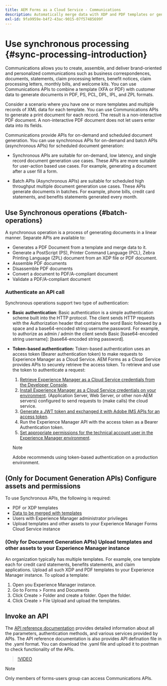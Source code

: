 ```yaml
---
title: AEM Forms as a Cloud Service - Communications
description: Automatically merge data with XDP and PDF templates or generate output in PCL, ZPL, and PostScript formats
exl-id: 9fa9959e-b4f2-43ac-9015-07f57485699f
---
```


# Use synchronous processing {#sync-processing-introduction}

Communications allows you to create, assemble, and deliver brand-oriented and personalized communications such as business correspondences, documents, statements, claim processing letters, benefit notices, claim processing letters, monthly bills, and welcome kits. You can use Communications APIs to combine a template (XFA or PDF) with customer data to generate documents in PDF, PS, PCL, DPL, IPL, and ZPL formats.

Consider a scenario where you have one or more templates and multiple records of XML data for each template. You can use Communications APIs to generate a print document for each record. <!-- You can also combine the records into a single document. --> The result is a non-interactive PDF document. A non-interactive PDF document does not let users enter data into its fields.


Communications provide APIs for on-demand and scheduled document generation. You can use synchronous APIs for on-demand and batch APIs (asynchronous APIs) for scheduled document generation:

* Synchronous APIs are suitable for on-demand, low latency, and single record document generation use cases. These APIs are more suitable for user-action based use cases. For example, generating a document after a user fill a form.

* Batch APIs (Asynchronous APIs) are suitable for scheduled high throughput multiple document generation use cases. These APIs generate documents in batches. For example, phone bills, credit card statements, and benefits statements generated every month.

## Use Synchronous operations {#batch-operations}

A synchronous operation is a process of generating documents in a linear manner. Separate APIs are available to:

* Generates a PDF Document from a template and merge data to it.
* Generate a PostScript (PS), Printer Command Language (PCL), Zebra Printing Language (ZPL) document from an XDP file or PDF document.
* Assemble PDF documents
* Disassemble PDF documents
* Convert a document to PDF/A-compliant document
* Validate a PDF/A-compliant document


### Authenticate an API call

Synchronous operations support two type of authentication:

* **Basic authentication**: Basic authentication is a simple authentication scheme built into the HTTP protocol. The client sends HTTP requests with the Authorization header that contains the word Basic followed by a space and a base64-encoded string username:password. For example, to authorize as admin / admin the client sends Basic [base64-encoded string username]: [base64-encoded string password].

* **Token-based authentication:** Token-based authentication uses an access token (Bearer authentication token) to make requests to Experience Manager as a Cloud Service. AEM Forms as a Cloud Service provides APIs to securely retrieve the access token. To retrieve and use the token to authenticate a request:

    1. [Retrieve Experience Manager as a Cloud Service credentials from the Developer Console](https://experienceleague.adobe.com/docs/experience-manager-learn/getting-started-with-aem-headless/authentication/service-credentials.html).
    1. [Install Experience Manager as a Cloud Service credentials on your environment](https://experienceleague.adobe.com/docs/experience-manager-learn/getting-started-with-aem-headless/authentication/service-credentials.html). (Application Server, Web Server, or other non-AEM servers) configured to send requests to (make calls) the cloud service.
    1. [Generate a JWT token and exchanged it with Adobe IMS APIs for an access token](https://experienceleague.adobe.com/docs/experience-manager-learn/getting-started-with-aem-headless/authentication/service-credentials.html).
    1. Run the Experience Manager API with the access token as a Bearer Authentication token.
    1. [Set appropriate permissions for the technical account user in the Experience Manager environment](https://experienceleague.adobe.com/docs/experience-manager-learn/getting-started-with-aem-headless/authentication/service-credentials.html?lang=en#configure-access-in-aem). 

    >[!NOTE]
    >
    >Adobe recommends using token-based authentication on a production environment. 


## (Only for Document Generation APIs) Configure assets and permissions 

To use Synchronous APIs, the following is required: 

* PDF or XDP templates 
* [Data to be merged with templates](#form-data)
* Users with Experience Manager administrator privileges
* Upload templates and other assets to your Experience Manager Forms Cloud Service instance

### (Only for Document Generation APIs) Upload templates and other assets to your Experience Manager instance

An organization typically has multiple templates. For example, one template each for credit card statements, benefits statements, and claim applications. Upload all such XDP and PDF templates to your Experience Manager instance. To upload a template:

1. Open you Experience Manager instance.
1. Go to Forms > Forms and Documents
1. Click Create > Folder and create a folder. Open the folder.
1. Click Create > File Upload and upload the templates.


## Invoke an API

The [API reference documentation](https://www.adobe.io/experience-manager-forms-cloud-service-developer-reference/api/sync/#tag/Communications-Services) provides detailed information about all the parameters, authentication methods, and various services provided by APIs. The API reference documentation is also provides API defination file in the .yaml format. You can download the .yaml file and upload it to postman to check functionality of the APIs.

>[!VIDEO](https://video.tv.adobe.com/v/335771)

>[!NOTE]
>
>Only members of forms-users group can access Communications APIs.
